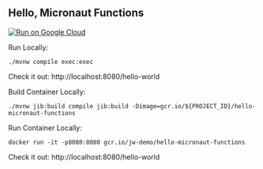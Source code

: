 Hello, Micronaut Functions
--------------------------

[![Run on Google Cloud](https://deploy.cloud.run/button.svg)](https://deploy.cloud.run)

Run Locally:
```
./mvnw compile exec:exec
```
Check it out: http://localhost:8080/hello-world

Build Container Locally:
```
./mvnw jib:build compile jib:build -Dimage=gcr.io/${PROJECT_ID}/hello-micronaut-functions
```

Run Container Locally:
```
docker run -it -p8080:8080 gcr.io/jw-demo/hello-micronaut-functions
```
Check it out: http://localhost:8080/hello-world
